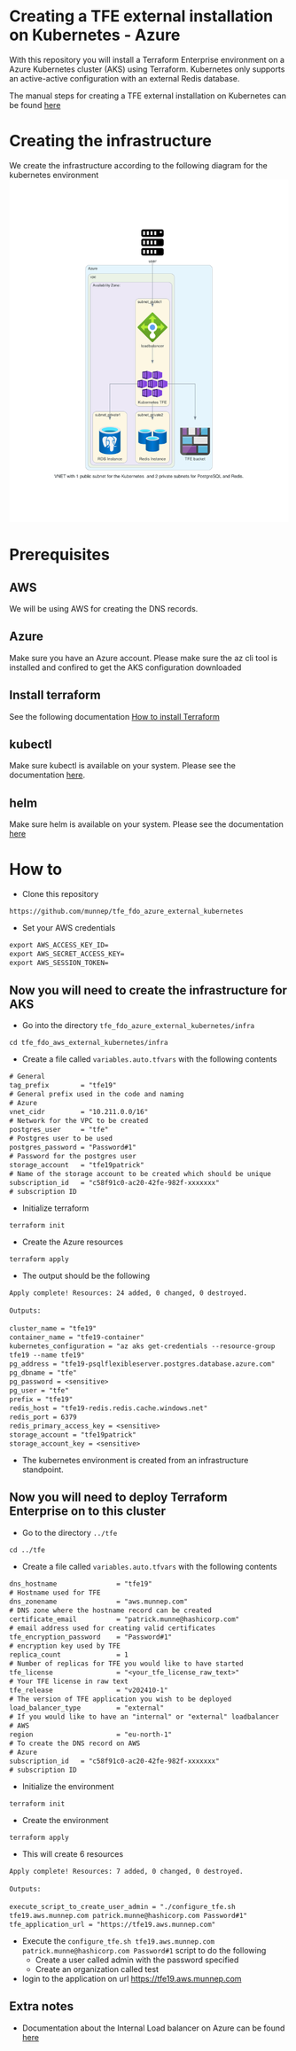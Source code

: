 # Creating a TFE external installation on Kubernetes - Azure  

With this repository you will install a Terraform Enterprise environment on a Azure Kubernetes cluster (AKS) using Terraform. Kubernetes only supports an active-active configuration with an external Redis database. 

The manual steps for creating a TFE external installation on Kubernetes can be found [here](manual_steps/README.md)

# Creating the infrastructure

We create the infrastructure according to the following diagram for the kubernetes environment
![](diagram/diagram_tfe_fdo_azure_external_kubernetes.png)  

# Prerequisites
## AWS
We will be using AWS for creating the DNS records. 

## Azure
Make sure you have an Azure account. Please make sure the az cli tool is installed and confired to get the AKS configuration downloaded

## Install terraform  
See the following documentation [How to install Terraform](https://learn.hashicorp.com/tutorials/terraform/install-cli)

## kubectl
Make sure kubectl is available on your system. Please see the documentation [here](https://kubernetes.io/docs/tasks/tools/).

## helm
Make sure helm is available on your system. Please see the documentation [here](https://helm.sh/docs/intro/install/)

# How to

- Clone this repository
```
https://github.com/munnep/tfe_fdo_azure_external_kubernetes
```
- Set your AWS credentials
```
export AWS_ACCESS_KEY_ID=
export AWS_SECRET_ACCESS_KEY=
export AWS_SESSION_TOKEN=
```

## Now you will need to create the infrastructure for AKS
- Go into the directory `tfe_fdo_azure_external_kubernetes/infra`
```
cd tfe_fdo_aws_external_kubernetes/infra
```
- Create a file called `variables.auto.tfvars` with the following contents
```
# General
tag_prefix        = "tfe19"                                            # General prefix used in the code and naming
# Azure    
vnet_cidr         = "10.211.0.0/16"                                    # Network for the VPC to be created
postgres_user     = "tfe"                                              # Postgres user to be used 
postgres_password = "Password#1"                                       # Password for the postgres user
storage_account   = "tfe19patrick"                                     # Name of the storage account to be created which should be unique
subscription_id   = "c58f91c0-ac20-42fe-982f-xxxxxxx"                  # subscription ID
``````
- Initialize terraform
```
terraform init
```
- Create the Azure resources
```
terraform apply
```
- The output should be the following
```
Apply complete! Resources: 24 added, 0 changed, 0 destroyed.

Outputs:

cluster_name = "tfe19"
container_name = "tfe19-container"
kubernetes_configuration = "az aks get-credentials --resource-group tfe19 --name tfe19"
pg_address = "tfe19-psqlflexibleserver.postgres.database.azure.com"
pg_dbname = "tfe"
pg_password = <sensitive>
pg_user = "tfe"
prefix = "tfe19"
redis_host = "tfe19-redis.redis.cache.windows.net"
redis_port = 6379
redis_primary_access_key = <sensitive>
storage_account = "tfe19patrick"
storage_account_key = <sensitive>
```
- The kubernetes environment is created from an infrastructure standpoint.   

## Now you will need to deploy Terraform Enterprise on to this cluster

- Go to the directory `../tfe`
```
cd ../tfe
```
- Create a file called `variables.auto.tfvars` with the following contents
```
dns_hostname               = "tfe19"                                   # Hostname used for TFE
dns_zonename               = "aws.munnep.com"                          # DNS zone where the hostname record can be created
certificate_email          = "patrick.munne@hashicorp.com"             # email address used for creating valid certificates
tfe_encryption_password    = "Password#1"                              # encryption key used by TFE
replica_count              = 1                                         # Number of replicas for TFE you would like to have started
tfe_license                = "<your_tfe_license_raw_text>"             # Your TFE license in raw text
tfe_release                = "v202410-1"                               # The version of TFE application you wish to be deployed   
load_balancer_type         = "external"                                # If you would like to have an "internal" or "external" loadbalancer
# AWS
region                     = "eu-north-1"                              # To create the DNS record on AWS     
# Azure
subscription_id   = "c58f91c0-ac20-42fe-982f-xxxxxxx"                  # subscription ID
```
- Initialize the environment
```
terraform init
```
- Create the environment
```
terraform apply
```
- This will create 6 resources
```
Apply complete! Resources: 7 added, 0 changed, 0 destroyed.

Outputs:

execute_script_to_create_user_admin = "./configure_tfe.sh tfe19.aws.munnep.com patrick.munne@hashicorp.com Password#1"
tfe_application_url = "https://tfe19.aws.munnep.com"
```
- Execute the `configure_tfe.sh tfe19.aws.munnep.com patrick.munne@hashicorp.com Password#1` script to do the following
  - Create a user called admin with the password specified
  - Create an organization called test
- login to the application on url https://tfe19.aws.munnep.com

## Extra notes

- Documentation about the Internal Load balancer on Azure can be found [here](https://learn.microsoft.com/en-us/azure/aks/internal-lb?tabs=set-service-annotations#create-an-internal-load-balancer)